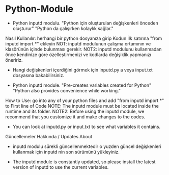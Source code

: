 # Python-Module

* Python inputd modulu.
"Python için oluşturulan değişkenleri önceden oluşturur"
"Python da çalışırken kolaylık sağlar."

Nasıl Kullanılır: herhangi bir python dosyanıza girip Kodun İlk satırına "from inputd import *" ekleyin
NOT: inputd modulunun çalışma ortamının ve klasörünün içinde bulunması gerekir.
NOT2: inputd modulunu kullanmadan önce kendinize göre özelleştirmenizi ve kodlarda değişiklik yapmanızı öneririz.

* Hangi değişkenleri içerdiğini görmek için inputd.py a veya input.txt dosyasına bakabilirsiniz.

* Python inputd module.
"Pre-creates variables created for Python"
"Python also provides convenience while working."

How to Use: go into any of your python files and add "from inputd import *" to First line of Code
NOTE: The inputd module must be located inside the runtime and its folder.
NOTE2: Before using the inputd module, we recommend that you customize it and make changes to the codes.

* You can look at inputd.py or input.txt to see what variables it contains.

Güncellemeler Hakkında / Updates About

* inputd modulu sürekli güncellenmektedir o yuzden güncel değişkenleri kullanmak için inputd nin son sürümünü yükleyiniz.

* The inputd module is constantly updated, so please install the latest version of inputd to use the current variables.